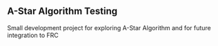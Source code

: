 ## A-Star Algorithm Testing

Small development project for exploring A-Star Algorithm and for future integration to FRC

